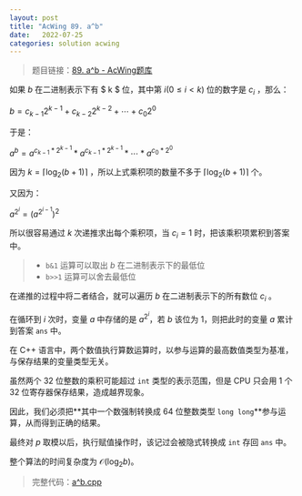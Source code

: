 ```yaml
---
layout: post
title: "AcWing 89. a^b"
date:   2022-07-25
categories: solution acwing
---
```


> 题目链接：<a href="https://www.acwing.com/problem/content/91/" target="_blank">89. a^b - AcWing题库</a>

如果 $b$ 在二进制表示下有 $ k $ 位，其中第 $i(0 \le i < k)$ 位的数字是 $c_i$ ，那么：

$b = c_{k - 1} 2^{k - 1} + c_{k - 2} 2^{k - 2} + \cdots + c_{0} 2^{0}$

于是：

${a^b} = a^{c_{k - 1} * 2^{k - 1}} * a^{c_{k - 1} * 2^{k - 1}} * \cdots * a^{c_0 * 2^0}$

因为 $k = \lceil{\log_2(b + 1)}\rceil$ ，所以上式乘积项的数量不多于 $\lceil{\log_2(b + 1)}\rceil$ 个。  

又因为：

$a^{2^i} = (a^{2^{i - 1}})^2$

所以很容易通过 $k$ 次递推求出每个乘积项，当 $c_i = 1$ 时，把该乘积项累积到答案中。  

> * `b&1` 运算可以取出 $b$ 在二进制表示下的最低位
> * `b>>1` 运算可以舍去最低位  
  
在递推的过程中将二者结合，就可以遍历 $b$ 在二进制表示下的所有数位 $c_i$ 。  

在循环到 $i$ 次时，变量 $a$ 中存储的是 $a^{2^i}$，若 $b$ 该位为 $1$，则把此时的变量 $a$ 累计到答案 `ans` 中。  

在 C++ 语言中，两个数值执行算数运算时，以参与运算的最高数值类型为基准，与保存结果的变量类型无关。   

虽然两个 32 位整数的乘积可能超过 `int` 类型的表示范围，但是 CPU 只会用 1 个 32 位寄存器保存结果，造成越界现象。  
  
因此，我们必须把**其中一个数强制转换成 64 位整数类型 `long long`**参与运算，从而得到正确的结果。  

最终对 $p$ 取模以后，执行赋值操作时，该记过会被隐式转换成 `int` 存回 `ans` 中。

整个算法的时间复杂度为 $\mathcal{O}(\log_2b)$。

> 完整代码：<a href="https://gitee.com/lyccrius/oi/blob/master/AcWing/89/a%5Eb.cpp" target="_blank">a^b.cpp</a>